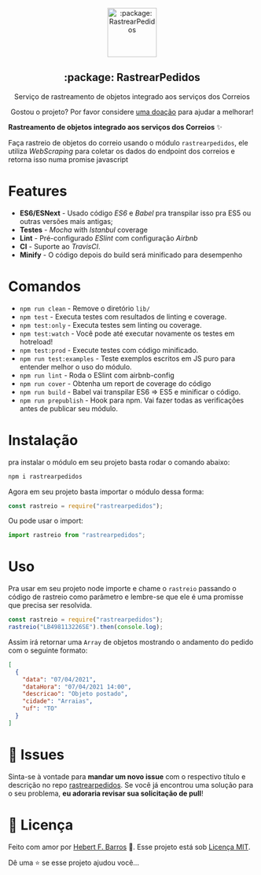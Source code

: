 <p align="center">
 <img width="100px" src="https://rastrearpedidos.com.br/images/favicon.png" align="center" alt=":package: RastrearPedidos" />
 <h2 align="center">:package: RastrearPedidos</h2>
 <p align="center">Serviço de rastreamento de objetos integrado aos serviços dos Correios</p>
</p>

<p align="center">Gostou o projeto? Por favor considere <a href="http://bit.ly/doarprarastrearpedidos">uma doação</a> para ajudar a melhorar!

**Rastreamento de objetos integrado aos serviços dos Correios** ✨

Faça rastreio de objetos do correio usando o módulo `rastrearpedidos`, ele utiliza _WebScraping_ para coletar os dados do endpoint dos correios e retorna isso numa promise javascript

# Features

- **ES6/ESNext** - Usado código _ES6_ e _Babel_ pra transpilar isso pra ES5 ou outras versões mais antigas;
- **Testes** - _Mocha_ with _Istanbul_ coverage
- **Lint** - Pré-configurado _ESlint_ com configuração _Airbnb_
- **CI** - Suporte ao _TravisCI_.
- **Minify** - O código depois do build será minificado para desempenho

# Comandos

- `npm run clean` - Remove o diretório `lib/`
- `npm test` - Executa testes com resultados de linting e coverage.
- `npm test:only` - Executa testes sem linting ou coverage.
- `npm test:watch` - Você pode até executar novamente os testes em hotreload!
- `npm test:prod` - Execute testes com código minificado.
- `npm run test:examples` - Teste exemplos escritos em JS puro para entender melhor o uso do módulo.
- `npm run lint` - Roda o ESlint com airbnb-config
- `npm run cover` - Obtenha um report de coverage do código
- `npm run build` - Babel vai transpilar ES6 => ES5 e minificar o código.
- `npm run prepublish` - Hook para npm. Vai fazer todas as verificações antes de publicar seu módulo.

# Instalação

pra instalar o módulo em seu projeto basta rodar o comando abaixo:

```bash
npm i rastrearpedidos
```

Agora em seu projeto basta importar o módulo dessa forma:

```js
const rastreio = require("rastrearpedidos");
```

Ou pode usar o import:

```js
import rastreio from "rastrearpedidos";
```

# Uso

Pra usar em seu projeto node importe e chame o `rastreio` passando o código de rastreio como parâmetro e lembre-se que ele é uma promisse que precisa ser resolvida.

```js
const rastreio = require("rastrearpedidos");
rastreio("LB498113226SE").then(console.log);
```

Assim irá retornar uma `Array` de objetos mostrando o andamento do pedido com o seguinte formato:

```json
[
  {
    "data": "07/04/2021",
    "dataHora": "07/04/2021 14:00",
    "descricao": "Objeto postado",
    "cidade": "Arraias",
    "uf": "TO"
  }
]
```

# :bug: Issues

Sinta-se à vontade para **mandar um novo issue** com o respectivo título e descrição no repo [rastrearpedidos](https://github.com/hebertcisco/rastrearpedidos/issues). Se você já encontrou uma solução para o seu problema, **eu adoraria revisar sua solicitação de pull**!

# :closed_book: Licença

Feito com amor por [Hebert F. Barros](https://github.com/hebertcisco) 🚀.
Esse projeto está sob [Licença MIT](https://github.com/hebertcisco/rastrearpedidos/main/LICENSE).

Dê uma ⭐️ se esse projeto ajudou você...
